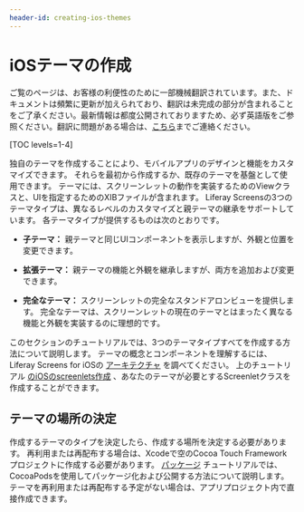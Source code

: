 ```yaml
---
header-id: creating-ios-themes
---
```


# iOSテーマの作成

<p class="alert alert-info"><span class="wysiwyg-color-blue120">ご覧のページは、お客様の利便性のために一部機械翻訳されています。また、ドキュメントは頻繁に更新が加えられており、翻訳は未完成の部分が含まれることをご了承ください。最新情報は都度公開されておりますため、必ず英語版をご参照ください。翻訳に問題がある場合は、<a href="mailto:support-content-jp@liferay.com">こちら</a>までご連絡ください。</span></p>

[TOC levels=1-4]

独自のテーマを作成することにより、モバイルアプリのデザインと機能をカスタマイズできます。 それらを最初から作成するか、既存のテーマを基盤として使用できます。 テーマには、スクリーンレットの動作を実装するためのViewクラスと、UIを指定するためのXIBファイルが含まれます。 Liferay Screensの3つのテーマタイプは、異なるレベルのカスタマイズと親テーマの継承をサポートしています。 各テーマタイプが提供するものは次のとおりです。

  - **子テーマ：** 親テーマと同じUIコンポーネントを表示しますが、外観と位置を変更できます。

  - **拡張テーマ：** 親テーマの機能と外観を継承しますが、両方を追加および変更できます。

  - **完全なテーマ：** スクリーンレットの完全なスタンドアロンビューを提供します。 完全なテーマは、スクリーンレットの現在のテーマとはまったく異なる機能と外観を実装するのに理想的です。

このセクションのチュートリアルでは、3つのテーマタイプすべてを作成する方法について説明します。 テーマの概念とコンポーネントを理解するには、Liferay Screens for iOSの [アーキテクチャ](/docs/7-1/tutorials/-/knowledge_base/t/architecture-of-liferay-screens-for-ios) を調べてください。 上のチュートリアル [のiOSのscreenlets作成](/docs/7-1/tutorials/-/knowledge_base/t/creating-ios-screenlets) 、あなたのテーマが必要とするScreenletクラスを作成することができます。

## テーマの場所の決定

作成するテーマのタイプを決定したら、作成する場所を決定する必要があります。 再利用または再配布する場合は、Xcodeで空のCocoa Touch Frameworkプロジェクトに作成する必要があります。 [パッケージ](/docs/7-1/tutorials/-/knowledge_base/t/packaging-ios-themes) チュートリアルでは、CocoaPodsを使用してパッケージ化および公開する方法について説明します。 テーマを再利用または再配布する予定がない場合は、アプリプロジェクト内で直接作成できます。
